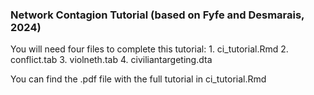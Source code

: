 ### Network Contagion Tutorial (based on Fyfe and Desmarais, 2024)

You will need four files to complete this tutorial:
    1. ci_tutorial.Rmd
    2. conflict.tab
    3. violneth.tab
    4. civiliantargeting.dta

You can find the .pdf file with the full tutorial in ci_tutorial.Rmd
